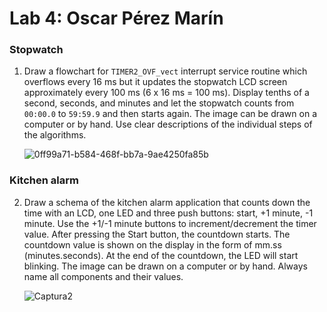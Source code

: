 # Lab 4: Oscar Pérez Marín

### Stopwatch

1. Draw a flowchart for `TIMER2_OVF_vect` interrupt service routine which overflows every 16&nbsp;ms but it updates the stopwatch LCD screen approximately every 100&nbsp;ms (6 x 16&nbsp;ms = 100&nbsp;ms). Display tenths of a second, seconds, and minutes and let the stopwatch counts from `00:00.0` to `59:59.9` and then starts again. The image can be drawn on a computer or by hand. Use clear descriptions of the individual steps of the algorithms.

   ![0ff99a71-b584-468f-bb7a-9ae4250fa85b](https://user-images.githubusercontent.com/114435572/197599556-3bbb73ce-d306-49ae-961c-ce440d21ad71.jpg)
 

### Kitchen alarm

2. Draw a schema of the kitchen alarm application that counts down the time with an LCD, one LED and three push buttons: start, +1 minute, -1 minute. Use the +1/-1 minute buttons to increment/decrement the timer value. After pressing the Start button, the countdown starts. The countdown value is shown on the display in the form of mm.ss (minutes.seconds). At the end of the countdown, the LED will start blinking. The image can be drawn on a computer or by hand. Always name all components and their values.

   ![Captura2](https://user-images.githubusercontent.com/114435572/197599995-6ce317fd-a28b-4f92-bba5-303e3f0d9007.PNG)
